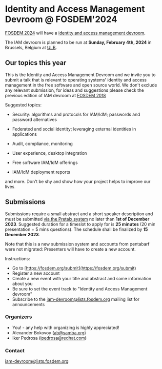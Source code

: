# Identity and Access Management Devroom @ FOSDEM'2024

[FOSDEM 2024](https://fosdem.org/2024/) will have a [identity and access management
devroom](https://fosdem.org/2024/schedule/track/identity_and_access_management).

The IAM devroom is planned to be run at **Sunday, February 4th, 2024** in
Brussels, Belgium at [ULB](http://www.ulb.ac.be/).

## Our topics this year

This is the Identity and Access Management Devroom and we invite you to submit
a talk that is relevant to operating systems' identity and access management in
the free software and open source world.  We don't exclude any relevant
submission, for ideas and suggestions please check the previous edition of IAM
devroom at [FOSDEM 2018](https://archive.fosdem.org/2018/schedule/track/identity_and_access_management/)

Suggested topics:

- Security: algorithms and protocols for IAM/IdM; passwords and password alternatives

- Federated and social identity; leveraging external identities in applications

- Audit, compliance, monitoring

- User experience, desktop integration

- Free software IAM/IdM offerings

- IAM/IdM deployment reports

and more. Don't be shy and show how your project helps to improve our lives.

## Submissions

Submissions require a small abstract and a short speaker description and must
be submitted [via the Pretalx system](https://fosdem.org/submit) no later than
**1st of December 2023**. Suggested duration for a timeslot to apply for is
**25 minutes** (20 min presentation + 5 mins questions). The schedule shall be
finalized by **15 December 2023**.

Note that this is a new submission system and accounts from pentabarf were not
migrated: Presenters will have to create a new account.

Instructions:

  * Go to [https://fosdem.org/submit](https://fosdem.org/submit)
  * Register a new account
  * Create a new event with your title and abstract and some information about you
  * Be sure to set the event track to "Identity and Access Management devroom"
  * Subscribe to the [iam-devroom@lists.fosdem.org](https://lists.fosdem.org/listinfo/iam-devroom) mailing list for announcements

### Organizers

  * You! - any help with organizing is highly appreciated!
  * Alexander Bokovoy (ab@samba.org)
  * Iker Pedrosa (ipedrosa@redhat.com)

### Contact

[iam-devroom@lists.fosdem.org](https://lists.fosdem.org/listinfo/iam-devroom)

